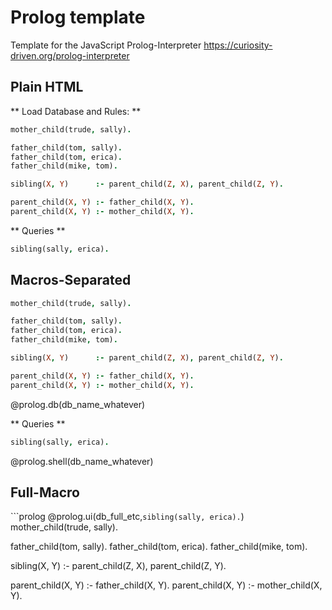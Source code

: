 <!--

author:   Andre Dietrich
email:    dietrich@ivs.cs.uni-magdeburg.de
version:  1.0.0
language: en
narrator: US English Female

script:   https://curiosity-driven.github.io/prolog-interpreter/parser.js
          https://curiosity-driven.github.io/prolog-interpreter/interpreter.js

@prolog.db
<script>
var rules = parser(lexer(`@input`)).parseRules();
window['@0'] = new Database(rules);
"database loaded";
</script>
@end

@prolog.shell
<script>
var rslt = "";
var goal = parser(lexer(`@input`)).parseTerm();
for (var item of window['@0'].query(goal)) {
    rslt += "Yes: " + item + "\n";
}
if (rslt === "") {
   'No';
} else {
   rslt;
}
</script>
@end

@prolog.ui
```prolog
@2
```
@prolog.db(@0)


```prolog
@1
```
@prolog.shell(@0)
@end
-->

# Prolog template

Template for the JavaScript Prolog-Interpreter https://curiosity-driven.org/prolog-interpreter

## Plain HTML

** Load Database and Rules: **

```prolog
mother_child(trude, sally).

father_child(tom, sally).
father_child(tom, erica).
father_child(mike, tom).

sibling(X, Y)      :- parent_child(Z, X), parent_child(Z, Y).

parent_child(X, Y) :- father_child(X, Y).
parent_child(X, Y) :- mother_child(X, Y).
```
<script>
var rules = parser(lexer(`@input`)).parseRules();
window['prolog_db'] = new Database(rules);

"database loaded";
</script>

** Queries **

```prolog
sibling(sally, erica).
```
<script>
var rslt = "";

var goal = parser(lexer(`@input`)).parseTerm();

for (var item of window.prolog_db.query(goal)) {
    rslt += "Yes: " + item + "\n";
}

if (rslt === "") {
   'No';
} else {
   rslt;
}
</script>


## Macros-Separated

```prolog
mother_child(trude, sally).

father_child(tom, sally).
father_child(tom, erica).
father_child(mike, tom).

sibling(X, Y)      :- parent_child(Z, X), parent_child(Z, Y).

parent_child(X, Y) :- father_child(X, Y).
parent_child(X, Y) :- mother_child(X, Y).
```
@prolog.db(db_name_whatever)

** Queries **

```prolog
sibling(sally, erica).
```
@prolog.shell(db_name_whatever)

## Full-Macro

```prolog @prolog.ui(db_full_etc,`sibling(sally, erica).`)
mother_child(trude, sally).

father_child(tom, sally).
father_child(tom, erica).
father_child(mike, tom).

sibling(X, Y)      :- parent_child(Z, X), parent_child(Z, Y).

parent_child(X, Y) :- father_child(X, Y).
parent_child(X, Y) :- mother_child(X, Y).
```
